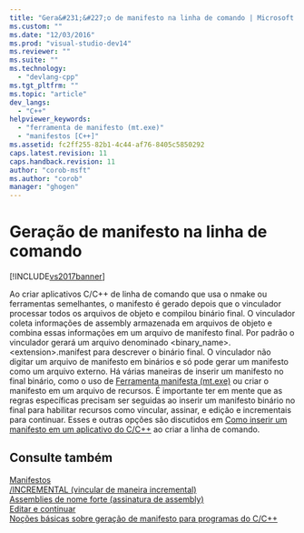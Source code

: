 ```yaml
---
title: "Gera&#231;&#227;o de manifesto na linha de comando | Microsoft Docs"
ms.custom: ""
ms.date: "12/03/2016"
ms.prod: "visual-studio-dev14"
ms.reviewer: ""
ms.suite: ""
ms.technology: 
  - "devlang-cpp"
ms.tgt_pltfrm: ""
ms.topic: "article"
dev_langs: 
  - "C++"
helpviewer_keywords: 
  - "ferramenta de manifesto (mt.exe)"
  - "manifestos [C++]"
ms.assetid: fc2ff255-82b1-4c44-af76-8405c5850292
caps.latest.revision: 11
caps.handback.revision: 11
author: "corob-msft"
ms.author: "corob"
manager: "ghogen"
---
```

# Gera&#231;&#227;o de manifesto na linha de comando
[!INCLUDE[vs2017banner](../assembler/inline/includes/vs2017banner.md)]

Ao criar aplicativos C\/C\+\+ de linha de comando que usa o nmake ou ferramentas semelhantes, o manifesto é gerado depois que o vinculador processar todos os arquivos de objeto e compilou binário final.  O vinculador coleta informações de assembly armazenada em arquivos de objeto e combina essas informações em um arquivo de manifesto final.  Por padrão o vinculador gerará um arquivo denominado \<binary\_name\>.\<extension\>.manifest para descrever o binário final.  O vinculador não digitar um arquivo de manifesto em binários e só pode gerar um manifesto como um arquivo externo.  Há várias maneiras de inserir um manifesto no final binário, como o uso de [Ferramenta manifesta \(mt.exe\)](http://msdn.microsoft.com/library/aa375649) ou criar o manifesto em um arquivo de recursos.  É importante ter em mente que as regras específicas precisam ser seguidas ao inserir um manifesto binário no final para habilitar recursos como vincular, assinar, e edição e incrementais para continuar.  Esses e outras opções são discutidos em [Como inserir um manifesto em um aplicativo do C\/C\+\+](../build/how-to-embed-a-manifest-inside-a-c-cpp-application.md) ao criar a linha de comando.  
  
## Consulte também  
 [Manifestos](http://msdn.microsoft.com/library/aa375365)   
 [\/INCREMENTAL \(vincular de maneira incremental\)](../build/reference/incremental-link-incrementally.md)   
 [Assemblies de nome forte \(assinatura de assembly\)](../dotnet/strong-name-assemblies-assembly-signing-cpp-cli.md)   
 [Editar e continuar](../Topic/Edit%20and%20Continue.md)   
 [Noções básicas sobre geração de manifesto para programas do C\/C\+\+](../Topic/Understanding%20Manifest%20Generation%20for%20C-C++%20Programs.md)